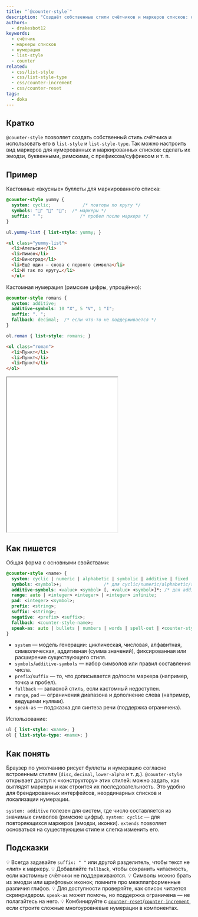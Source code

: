 ```yaml
---
title: "`@counter-style`"
description: "Создаёт собственные стили счётчиков и маркеров списков: от эмодзи‑буллетов до кастомной нумерации."
authors:
  - drakesbot12
keywords:
  - счётчик
  - маркеры списков
  - нумерация
  - list-style
  - counter
related:
  - css/list-style
  - css/list-style-type
  - css/counter-increment
  - css/counter-reset
tags:
  - doka
---
```


## Кратко

`@counter-style` позволяет создать собственный стиль счётчика и использовать его в `list-style` и `list-style-type`. Так можно настроить вид маркеров для нумерованных и маркированных списков: сделать их эмодзи, буквенными, римскими, с префиксом/суффиксом и т. п.

## Пример

Кастомные «вкусные» буллеты для маркированного списка:

```css
@counter-style yummy {
  system: cyclic;            /* повторы по кругу */
  symbols: "🍊" "🍋" "🍇";  /* маркеры */
  suffix: " ";              /* пробел после маркера */
}

ul.yummy-list { list-style: yummy; }
```

```html
<ul class="yummy-list">
  <li>Апельсин</li>
  <li>Лимон</li>
  <li>Виноград</li>
  <li>Ещё один — снова с первого символа</li>
  <li>И так по кругу…</li>
  </ul>
```

Кастомная нумерация (римские цифры, упрощённо):

```css
@counter-style romans {
  system: additive;
  additive-symbols: 10 "X", 5 "V", 1 "I";
  suffix: ". ";
  fallback: decimal;  /* если что-то не поддерживается */
}

ol.roman { list-style: romans; }
```

```html
<ol class="roman">
  <li>Пункт</li>
  <li>Пункт</li>
  <li>Пункт</li>
</ol>
```

<iframe title="Пользовательские стили счётчиков: эмодзи и римские цифры" src="demos/basic/" height="420"></iframe>

## Как пишется

Общая форма с основными свойствами:

```css
@counter-style <name> {
  system: cyclic | numeric | alphabetic | symbolic | additive | fixed | <counter-style-name>;
  symbols: <symbol>+;                /* для cyclic/numeric/alphabetic/symbolic */
  additive-symbols: <value> <symbol> [, <value> <symbol>]*; /* для additive */
  range: auto | <integer> <integer> | <integer> infinite;
  pad: <integer> <symbol>;
  prefix: <string>;
  suffix: <string>;
  negative: <prefix> <suffix>;
  fallback: <counter-style-name>;
  speak-as: auto | bullets | numbers | words | spell-out | <counter-style-name>;
}
```

- `system` — модель генерации: циклическая, числовая, алфавитная, символическая, аддитивная (сумма значений), фиксированная или расширение существующего стиля.
- `symbols`/`additive-symbols` — набор символов или правил составления числа.
- `prefix`/`suffix` — то, что дописывается до/после маркера (например, точка и пробел).
- `fallback` — запасной стиль, если кастомный недоступен.
- `range`, `pad` — ограничения диапазона и дополнение слева (например, ведущими нулями).
- `speak-as` — подсказка для синтеза речи (поддержка ограничена).

Использование:

```css
ul { list-style: <name>; }
ol { list-style-type: <name>; }
```

## Как понять

Браузер по умолчанию рисует буллеты и нумерацию согласно встроенным стилям (`disc`, `decimal`, `lower-alpha` и т. д.). `@counter-style` открывает доступ к «конструктору» этих стилей: можно задать, как выглядят маркеры и как строится их последовательность. Это удобно для брендированных интерфейсов, неординарных списков и локализации нумерации.

`system: additive` полезен для систем, где число составляется из значимых символов (римские цифры). `system: cyclic` — для повторяющихся маркеров (эмодзи, иконки). `extends` позволяет основаться на существующем стиле и слегка изменить его.

## Подсказки

💡 Всегда задавайте `suffix: " "` или другой разделитель, чтобы текст не «лип» к маркеру.
💡 Добавляйте `fallback`, чтобы сохранить читаемость, если кастомные счётчики не поддерживаются.
💡 Символы можно брать из эмодзи или шрифтовых иконок; помните про межплатформенные различия глифов.
💡 Для доступности проверяйте, как список читается скринридером. `speak-as` может помочь, но поддержка ограничена — не полагайтесь на него.
💡 Комбинируйте с [`counter-reset`](/css/counter-reset/)/[`counter-increment`](/css/counter-increment), если строите сложные многоуровневые нумерации в компонентах.


